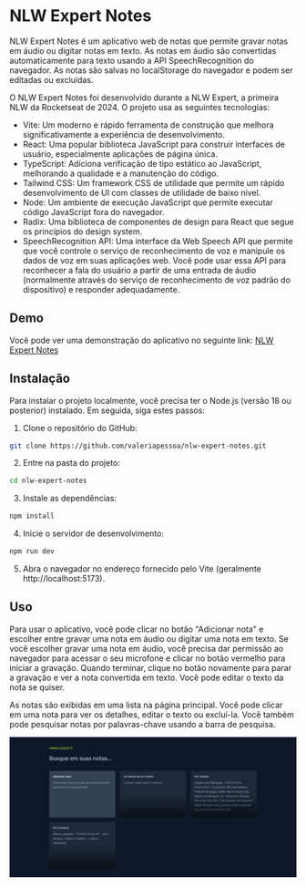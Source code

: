# NLW Expert Notes

NLW Expert Notes é um aplicativo web de notas que permite gravar notas em áudio ou digitar notas em texto. As notas em áudio são convertidas automaticamente para texto usando a API SpeechRecognition do navegador. As notas são salvas no localStorage do navegador e podem ser editadas ou excluídas.

O NLW Expert Notes foi desenvolvido durante a NLW Expert, a primeira NLW da Rocketseat de 2024. O projeto usa as seguintes tecnologias:

- Vite: Um moderno e rápido ferramenta de construção que melhora significativamente a experiência de desenvolvimento.
- React: Uma popular biblioteca JavaScript para construir interfaces de usuário, especialmente aplicações de página única.
- TypeScript: Adiciona verificação de tipo estático ao JavaScript, melhorando a qualidade e a manutenção do código.
- Tailwind CSS: Um framework CSS de utilidade que permite um rápido desenvolvimento de UI com classes de utilidade de baixo nível.
- Node: Um ambiente de execução JavaScript que permite executar código JavaScript fora do navegador.
- Radix: Uma biblioteca de componentes de design para React que segue os princípios do design system.
- SpeechRecognition API: Uma interface da Web Speech API que permite que você controle o serviço de reconhecimento de voz e manipule os dados de voz em suas aplicações web. Você pode usar essa API para reconhecer a fala do usuário a partir de uma entrada de áudio (normalmente através do serviço de reconhecimento de voz padrão do dispositivo) e responder adequadamente.

## Demo

Você pode ver uma demonstração do aplicativo no seguinte link: [NLW Expert Notes](^1^)

## Instalação

Para instalar o projeto localmente, você precisa ter o Node.js (versão 18 ou posterior) instalado. Em seguida, siga estes passos:
1. Clone o repositório do GitHub:

```bash
git clone https://github.com/valeriapessoa/nlw-expert-notes.git
```

2. Entre na pasta do projeto:

```bash
cd nlw-expert-notes
```

3. Instale as dependências:

```bash
npm install
```

4. Inicie o servidor de desenvolvimento:

```bash
npm run dev
```

5. Abra o navegador no endereço fornecido pelo Vite (geralmente http://localhost:5173).

## Uso

Para usar o aplicativo, você pode clicar no botão "Adicionar nota" e escolher entre gravar uma nota em áudio ou digitar uma nota em texto. Se você escolher gravar uma nota em áudio, você precisa dar permissão ao navegador para acessar o seu microfone e clicar no botão vermelho para iniciar a gravação. Quando terminar, clique no botão novamente para parar a gravação e ver a nota convertida em texto. Você pode editar o texto da nota se quiser.

As notas são exibidas em uma lista na página principal. Você pode clicar em uma nota para ver os detalhes, editar o texto ou excluí-la. Você também pode pesquisar notas por palavras-chave usando a barra de pesquisa.

![NLW Expert Notes](./src/assets/img.png "Model Car")

